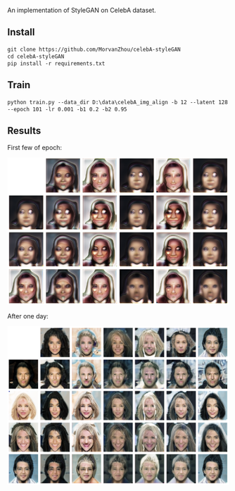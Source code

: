 An implementation of StyleGAN on CelebA dataset.

## Install 

```shell script
git clone https://github.com/MorvanZhou/celebA-styleGAN
cd celebA-styleGAN
pip install -r requirements.txt
```

## Train

```shell script
python train.py --data_dir D:\data\celebA_img_align -b 12 --latent 128 --epoch 101 -lr 0.001 -b1 0.2 -b2 0.95
```

## Results

First few of epoch:

![](demo/ep000t005000.png)

After one day:

![](demo/ep010t014000.png)
